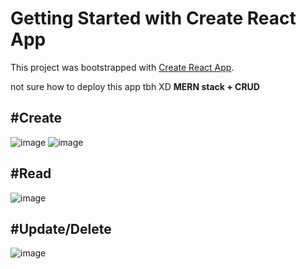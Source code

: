 # Getting Started with Create React App

This project was bootstrapped with [Create React App](https://github.com/facebook/create-react-app).

not sure how to deploy this app tbh XD
**MERN stack + CRUD**

#Create
--------------------
![image](https://user-images.githubusercontent.com/75595719/114599448-18fe1e80-9c61-11eb-9257-449c87a6d34c.png)
![image](https://user-images.githubusercontent.com/75595719/114599760-890ca480-9c61-11eb-93ee-0ca0f4d9638a.png)

#Read
------------------
![image](https://user-images.githubusercontent.com/75595719/114599563-42b74580-9c61-11eb-9791-cdb9bb2223ef.png)

#Update/Delete
-----------------
![image](https://user-images.githubusercontent.com/75595719/114599265-dfc5ae80-9c60-11eb-9471-a315c7d51b40.png)
